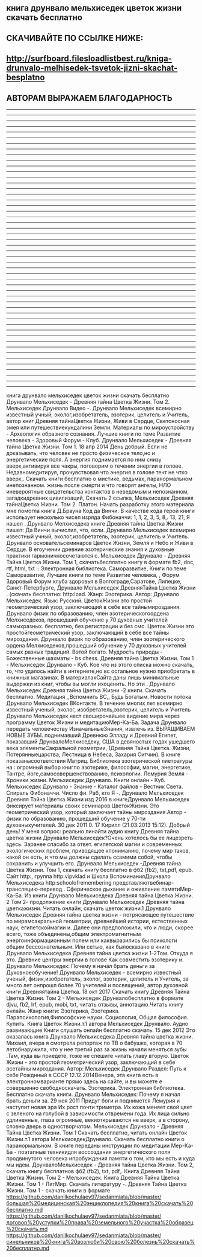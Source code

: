 книга друнвало мельхиседек цветок жизни скачать бесплатно
--------------------------------------------------
СКАЧИВАЙТЕ ПО ССЫЛКЕ НИЖЕ:
--------------------------------------------------
http://surfboard.filesloadlistbest.ru/kniga-drunvalo-melhisedek-tsvetok-jizni-skachat-besplatno
--------------------------------------------------
АВТОРАМ ВЫРАЖАЕМ БЛАГОДАРНОСТЬ
--------------------------------------------------
--------------------------------------------------
--------------------------------------------------
--------------------------------------------------
--------------------------------------------------
--------------------------------------------------
--------------------------------------------------
--------------------------------------------------
--------------------------------------------------
--------------------------------------------------
--------------------------------------------------
--------------------------------------------------
--------------------------------------------------
--------------------------------------------------
--------------------------------------------------
--------------------------------------------------
--------------------------------------------------
--------------------------------------------------
--------------------------------------------------
--------------------------------------------------
--------------------------------------------------
--------------------------------------------------
--------------------------------------------------
--------------------------------------------------
--------------------------------------------------
--------------------------------------------------
--------------------------------------------------
--------------------------------------------------
--------------------------------------------------
--------------------------------------------------
--------------------------------------------------
--------------------------------------------------
--------------------------------------------------
--------------------------------------------------
--------------------------------------------------
--------------------------------------------------
--------------------------------------------------
--------------------------------------------------
--------------------------------------------------
--------------------------------------------------
--------------------------------------------------
--------------------------------------------------
--------------------------------------------------
--------------------------------------------------
--------------------------------------------------
--------------------------------------------------
--------------------------------------------------
--------------------------------------------------
--------------------------------------------------
--------------------------------------------------
--------------------------------------------------
книга друнвало мельхиседек цветок жизни скачать бесплатно Друнвало Мельхиседек - Древняя тайна Цветка Жизни. Том 2. Мельхиседек Друнвало  Видео -. Друнвало Мельхиседек  всемирно известный учный, эколог,изобретатель, эзотерик, целитель и Учитель, автор книг Древняя тайнаЦветка Жизни, Живи в Сердце, Светоносная змея или путешествиекундалини Земли. Материалы по мироустройству - Археология образного сознания. Лучшие книги по теме Развитие человека - Здоровый Форум - Клуб. Друнвало Мельхиседек - Древняя тайна Цветка Жизни. Том 1. 18 апр 2014  День добрый. Если не доказывать, что человек не просто физическое тело,но и энергетические поля. А энергия поднимается по ним снизу вверх,активируя все чакры, поговорим о течении энергии в голове. Недавномедитируя, прочувствовал что энергия в голове течт не чтко вверх,. Скачать книги бесплатно о мистике, ведьмах, паранормальном инепознанном.  жизнь после смерти и что говорят ангелы, НЛО иневероятные свидетельства контактов в неведомым и непознанном, загадкидревних цивилизаций,  Скачать 2 ссылка, Мельхиседек Древняя тайнаЦветка Жизни. Том 2. Платон. Начать разработку этого материала мне помогла книга Д.Брауна Код да Винчи. В качестве кода герой книги использует несколько чисел изряда Фибоначчи: 1, 1, 2, 3, 5, 8,. 13, 21,  Я нашел . Друнвало Мелхиседекв книге Древняя тайна Цветка Жизни пишет: Да Винчи вычислил, что, если. Друнвало Мельхиседек  всемирно известный учный, эколог,изобретатель, эзотерик, целитель и Учитель. Друнвало  основательсеминаров Цветок Жизни, Земля и Небо и Живи в Сердце. В егоучении древние эзотерические знания и духовные практики гармоничносочетаются с. Мельхиседек Друнвало - Древняя Тайна Цветка Жизни. Том 1, скачатьбесплатно книгу в формате fb2, doc, rtf, html, txt :: Электронная библиотека. Саморазвитие, Книги по теме Саморазвитие, Лучшие книги по теме Развитие человека, , Форум Здоровый Форум клуба здоровья в Волгограде,Саратове, Липецке, Санкт-Петербурге,  Друнвало Мельхиседек ДревняяТайна Цветка Жизни . (скачать бесплатно: http:load. Жанр: Эзотерика. Автор: Друнвало Мельхиседек. Язык: Русский. ЦветокЖизни  это простой геометрический узор, заключающий в себе все тайнымироздания. Друнвало  физик по образованию, член эзотерическогоордена Мелхиседеков, прошедший обучение у 70 духовных учителей самыхразных. бесплатно, без регистрации и без смс. Цветок Жизни  это простойгеометрический узор, заключающий в себе все тайны мироздания. Друнвало физик по образованию, член эзотерического ордена Мелхиседеков,прошедший обучение у 70 духовных учителей самых разных традиций. Вэтой богато. Мудрость природы - Божественные шахматы - bs chess.
Древняя тайна Цветка Жизни. Том 1 - Мельхиседек Друнвало - Куб. Кое что из этого списка можно скачать, то, что удалось найти в интернете,но вс остальное нужно приобретать в книжных магазинах. В материалахСайта даны лишь минимальные выдержки из книг, чтобы вы могли ихоценить. Но эти . Друнвало Мельхиседек Древняя тайна Цветка Жизни -2 книги. Скачать бесплатно. Медитация ,,Вспомнить ВС,,  Будь Богатым. Новости потока Друнвало Мельхиседек  ВКонтакте. В течение многих лет всемирно известный ученый, эколог, изобретатель,эзотерик, целитель и Учитель Друнвало Мельхиседек нест своширочайшее видение мира через программу Цветок Жизни и медитациюМер-Ка-Ба. Задача Друнвало  передать человечеству ИзначальныеЗнания, извлечь из. ВЫРАЩИВАЕМ НОВЫЕ ЗУБЫ. поднимавший Древнюю Элладу и Древний Египет, показавший ДрунвалоМелхиседеку, США в девяностых годах ушедшего века элементыСакральной геометрии, (Древняя Тайна Цветка. Жизни, Потерянныецарства, Лестница в Небеса, Захария Ситчин). В книге показанысоответствия Матриц. Библиотека эзотерической лиетратуры на : огромный выбор книгпо эзотерике, философии, магии, энергетике, Тантре, йоге,самосовершенствованию, психологии. Лемурия  Земля - Хроники жизни. Мельхиседек Друнвало. Книги онлайн - Куб. Мельхиседек Друнвало - Знание - Каталог файлов - Вестник Света. Спираль Фибоначчи. Число фи. Раб, кто Я -. Друнвало Мельхиседек Древняя Тайна Цветка Жизни изд 2016 в книгеДрунвало Мельхиседек фиксирует материалы своих семинаров ЦветокЖизни. Это геометрический узор, который заключает тайны мироздания.Автор - физик по образованию, прошедший обучение у 70-ти духовныхучителей. 30 дек 2011  0. 17 Кирилл (21.03.2013 15:12). Добрый день! У меня вопрос: реально линайти аудио книгу Древняя тайна цветка жизни Друнвало Мельхиседек?Очень хотелось бы ее лицезреть здесь. Заранее спасибо за ответ.
египетской магии и современных экологических проблем, приводящее кпониманию, почему мир таков, какой он есть, и что мы должны сделать ссамими собой, чтобы сохранить и улучшить его. Друнвало Мельхиседек -Древняя тайна Цветка Жизни. Том 1, скачать книгу бесплатно в фб2 (fb2), txt,pdf, epub. Сайт http:, группа http:vipvklad и Школа ВспоминанияДрунвало Мельхиседека http:schoolofremembering представляютвебинар-трансляцию-перевод . Сферическое дыхание и оживление памятиМер-Ка-Ба. Из книги Друнвало Мельхиседека Древняя тайна Цветка Жизни. 2 Том 2- продолжение книги Друнвало Мельхиседек Древняя тайна цветкажизни. Читать онлайн, скачать  цветок жизни.1 Друнвало Мельхиседек Древняя тайна цветка жизни - потрясающее путешествие по мирамсакральной геометрии, древнейшей истории, естественных наук, египетскоймагии и. Далее они предположили, что и люди, скорее всего, тоже объединены,общим электромагнитным энергоинформационным полем или каквыразились бы психологи общим бессознательным. Или сетью, как былосказано в книге Друнвало Мельхиседека Древняя тайна цветка жизни 1-2Том. Откуда я это. Древние центры энергии в голове  Как совместить эзотерику и. Друнвало Мельхиседек: Почему я начал брать деньги за Духовноеобучение! Друнвало Мельхиседек - всемирно известный ученый, физик,изобретатель, эколог, эзотерик, целитель и Учитель, за много лет онпрошл более 70 учителей и посвящений, автор духовной книги Древняятайна Цветка. 18 окт 2017  Скачать книгу Древняя Тайна Цветка Жизни. Том 2 - Мельхиседек Друнвалобесплатно в формате djvu, fb2, lrf, epub, mobi, txt, читать отзывы, аннотацию.Читать книгу онлайн. Жанр книги: Эзотерика, Эзотерика. Парапсихология,Философские науки. Социология, Общая философия. Купить. Книга Цветок Жизни.т.1 автора Мельхиседек Друнвало. Аудио развивающие Книги слушать онлайн бесплатно скачать. 15 дек 2012  Это оказалась книга Друнвало Мельхиседека Древняя тайна цветка жизни.  Михаил, вчера я смотрела репортаж по ТВ о бабушке, которая в 70 летобнаружила, что у нее третий раз за жизнь начали меняться зубы  .Там, куда вы приедете, тоже не спешите читать главу вторую. Цветок Жизни - это простой геометрический узор, заключающий в себе всетайны мироздания.  Автор: Мельхиседек Друнвало  Раздел: Путь к себе Рожднный в СССР  12.12.2014Венера, эта книга есть в электронномварианте прямо здесь на сайте, и вы можете е совершенно свободноскачать. Эзотерика. Электронная библиотека. Бесплатно скачать книги. Друнвало Мельхиседек: Почему я начал брать деньги за. 29 ноя 2011  Придут боги и поднимется Лемурия и наступит новая эра Их рост  почти триметра. Их кожа меняет свой цвет с зеленого на голубой в зависимости отвремени года. Их лица  сильно удлиненные, глаза  огромные, векиоткрываются не вверх, а в сторону, словно дверь в одностворчатом. Мельхиседек Друнвало - Древняя Тайна Цветка Жизни. Том 1
Скачать бесплатно, читать онлайн Цветок Жизни.т.1 автора МельхиседекДрунвало. Скачать бесплатно книги о паранормальном. В книге переданы инструкции по медитации Мер-Ка-Ба - поэтапные техникидля воссоздания энергетического поля продвинутого человека ипробуждения памяти о том, кто мы есть и куда мы идем. ДрунвалоМельхиседек - Древняя тайна Цветка Жизни. Том 2, скачать книгу бесплатнов фб2 (fb2), txt, pdf,. Книга Древняя Тайна Цветка Жизни. Том 2 - Мельхиседек. Книга Древняя Тайна Цветка Жизни. Том 1  - ЛитМир. Скачать литературу -. Древняя Тайна Цветка Жизни. Том 1 - скачать книги в формате
https://github.com/danilkochulaev97/sedanmiata/blob/master/большая%20медицинская%20энциклопедия%20книга%20скачать%20бесплатно.md
https://github.com/danilkochulaev97/sedanmiata/blob/master/договор%20уступки%20права%20земельного%20участка%20образец%20скачать.md
https://github.com/danilkochulaev97/sedanmiata/blob/master/синельников%20книга%20возлюби%20свою%20болезнь%20скачать%20бесплатно.md
